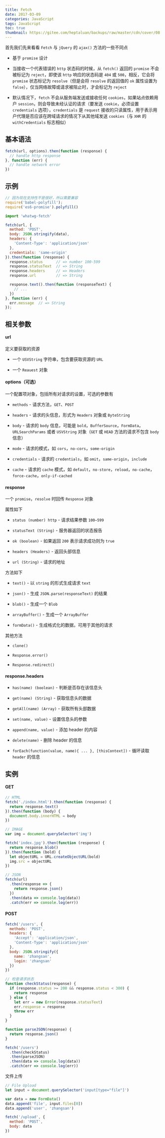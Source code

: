 ```yaml
---
title: Fetch
date: 2017-03-09
categories: JavaScript
tags: JavaScript
toc: true
thumbnail: https://gitee.com/heptaluan/backups/raw/master/cdn/cover/08.jpg
---
```


首先我们先来看看 `Fetch` 与 `jQuery` 的 `ajax()` 方法的一些不同点

<!--more-->


* 基于 `promise` 设计

* 当接收一个代表错误的 `http` 状态码的时候，从 `fetch()` 返回的 `promise` 不会被标记为 `reject`，即使该 `http` 响应的状态码是 `404` 或 `500`，相反，它会将 `promise` 状态标记为 `resolve`（但是会将 `resolve` 的返回值的 `ok` 属性设置为 `false`），仅当网络故障或请求被阻止时，才会标记为 `reject`

* 默认情况下，`fetch` 不会从服务端发送或接收任何 `cookies`，如果站点依赖用户 `session`，则会导致未经认证的请求（要发送 `cookie`，必须设置 `credentials` 选项），`credentials` 是 `request` 接收的只读属性，用于表示用户代理是否应该在跨域请求的情况下从其他域发送 `cookies`（与 `XHR` 的 `withCredentials` 标志相似）



## 基本语法


```js
fetch(url, options).then(function (response) {
  // handle http response
}, function (err) {
  // handle network error
})
```

## 示例

```js
// 因为现在支持性不是很好，所以需要兼容
require('babel-polyfill');
require('es6-promise').polyfill()

import 'whatwg-fetch'

fetch(url, {
  method: 'POST',
  body: JSON.stringify(data),
  headers: {
    'Content-Type': 'application/json'
  },
  credentials: 'same-origin'
}).then(function (response) {
  response.status      // => number 100-599
  response.statusText  // => String
  response.headers     // => Headers
  response.url         // => String

  response.text().then(function (responseText) {
    // ...
  })
}, function (err) {
  err.message  // => String
});
```


## 相关参数


#### url 

定义要获取的资源

* 一个 `USVString` 字符串，包含要获取资源的 `URL`

* 一个 `Reauest` 对象



#### options（可选） 

一个配置项对象，包括所有对请求的设置，可选的参数有

* `methods` - 请求方法，`GET`、`POST`

* `headers` - 请求的头信息，形式为 `Headers` 对象或 `ByteString`

* `body` - 请求的 `body` 信息，可能是 `bold`，`BufferSource`，`FormData`，`URLSearchParams` 或者 `USVString` 对象（`GET` 或 `HEAD` 方法的请求不包含 `body` 信息）

* `mode` - 请求的模式，如 `cors`，`no-cors`，`some-origin`

* `credentials` - 请求的 `credentials`，如 `omit`，`same-origin`，`include`

* `cache` - 请求的 `cache` 模式，如 `default`，`no-store`，`reload`，`no-cache`，`force-cache`，`only-if-cached`


#### response 

一个 `promise`，`resolve` 时回传 `Response` 对象

属性如下

* `status (number) http` - 请求结果参数 `100–599`

* `statusText (String)` - 服务器返回的状态报告

* `ok (boolean)` - 如果返回 `200` 表示请求成功则为 `true`

* `headers (Headers)` - 返回头部信息

* `url (String)` - 请求的地址


方法如下

* `text()` - 以 `string` 的形式生成请求 `text`

* `json()` - 生成 `JSON.parse(responseText)` 的结果

* `blob()` - 生成一个 `Blob`

* `arrayBuffer()` - 生成一个 `ArrayBuffer`

* `formData()` - 生成格式化的数据，可用于其他的请求


其他方法

* `clone()`

* `Response.error()`

* `Response.redirect()`



#### response.headers

* `has(name) (boolean)` - 判断是否存在该信息头

* `get(name) (String)` - 获取信息头的数据

* `getAll(name) (Array)` - 获取所有头部数据

* `set(name, value)` - 设置信息头的参数

* `append(name, value)` - 添加 header 的内容

* `delete(name)` - 删除 header 的信息

* `forEach(function(value, name){ ... }, [thisContext])` - 循环读取 `header` 的信息




## 实例

#### GET

```js
// HTML
fetch('./index.html').then(function (response) {
  return response.text()
}).then(function (body) {
  document.body.innerHTML = body
})
```

```js
// IMAGE
var img = document.querySelector('img')

fetch('index.jpg').then(function (response) {
  return response.blob()
}).then(function (bold) {
  let objectURL = URL.createObjectURL(bold)
  img.src = objectURL
})
```

```js
// JSON
fetch(url)
  .then(response => {
    return response.json()
  })
  .then(data => console.log(data))
  .catch(err => console.log(err))
```


#### POST

```js
fetch('/users', {
  methods: 'POST',
  headers: {
    'Accept': 'application/json',
    'Content-Type': 'application/json'
  },
  body: JSON.stringify({
    name: 'zhangsan',
    login: 'zhangsan'
  })
})

// 检查请求状态
function checkStatus(response) {
  if (response.status >= 200 && response.status < 300) {
    return response
  } else {
    let err = new Error(response.statusText)
    err.response = response
    throw err
  }
}

function parseJSON(response) {
  return response.json()
}

fetch('/users')
  .then(checkStatus)
  .then(parseJSON)
  .then(data => console.log(data))
  .catch(err => console.log(err))
```

文件上传

```js
// File Upload
let input = document.querySelector('input[type="file"]')

var data = new FormData()
data.append('file', input.files[0])
data.append('user', 'zhangsan')

fetch('/upload', {
  method: 'POST',
  body: data
})
```
